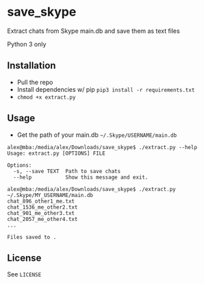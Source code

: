 # save_skype
Extract chats from Skype main.db and save them as text files

Python 3 only

## Installation
- Pull the repo
- Install dependencies w/ pip
`pip3 install -r requirements.txt`
- `chmod +x extract.py`


## Usage
- Get the path of your main.db
`~/.Skype/USERNAME/main.db`

```
alex@mba:/media/alex/Downloads/save_skype$ ./extract.py --help
Usage: extract.py [OPTIONS] FILE

Options:
  -s, --save TEXT  Path to save chats
  --help           Show this message and exit.

alex@mba:/media/alex/Downloads/save_skype$ ./extract.py ~/.Skype/MY_USERNAME/main.db
chat_896_other1_me.txt
chat_1536_me_other2.txt
chat_901_me_other3.txt
chat_2057_me_other4.txt
...

Files saved to .
```

## License
See `LICENSE`